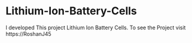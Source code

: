 # Lithium-Ion-Battery-Cells
I developed This project Lithium Ion Battery Cells. To see the Project visit https://RoshanJ45
